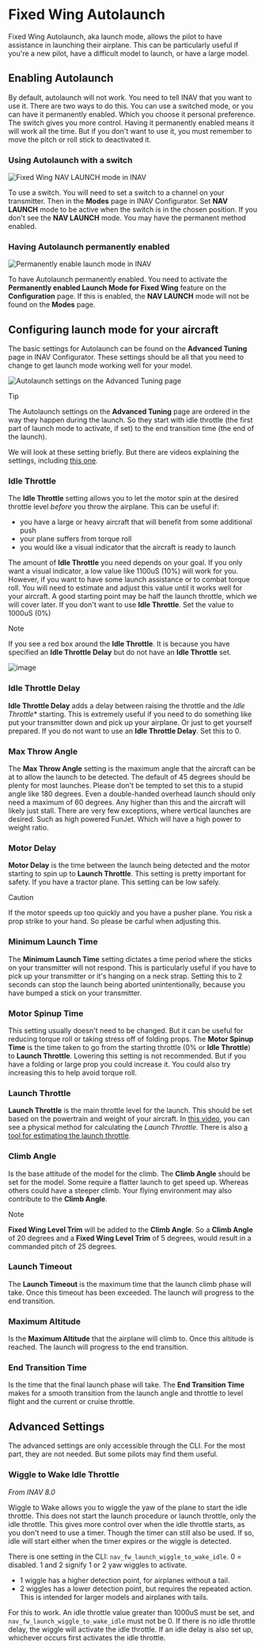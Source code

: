 # Fixed Wing Autolaunch

Fixed Wing Autolaunch, aka launch mode, allows the pilot to have assistance in launching their airplane. This can be particularly useful if you're a new pilot, have a difficult model to launch, or have a large model.

## Enabling Autolaunch

By default, autolaunch will not work. You need to tell INAV that you want to use it. There are two ways to do this. You can use a switched mode, or you can have it permanently enabled. Which you choose it personal preference. The switch gives you more control. Having it permanently enabled means it will work all the time. But if you don't want to use it, you must remember to move the pitch or roll stick to deactivated it.

### Using Autolaunch with a switch

![Fixed Wing NAV LAUNCH mode in INAV](https://github.com/iNavFlight/inav/assets/17590174/20901922-bee3-4707-8e99-58aa4a97b9a1)

To use a switch. You will need to set a switch to a channel on your transmitter. Then in the **Modes** page in INAV Configurator. Set **NAV LAUNCH** mode to be active when the switch is in the chosen position. If you don't see the **NAV LAUNCH** mode. You may have the permanent method enabled.

### Having Autolaunch permanently enabled

![Permanently enable launch mode in INAV](https://github.com/iNavFlight/inav/assets/17590174/1d39a728-482d-49c8-8fd4-22c9c7bfb63a)

To have Autolaunch permanently enabled. You need to activate the **Permanently enabled Launch Mode for Fixed Wing** feature on the **Configuration** page. If this is enabled, the **NAV LAUNCH** mode will not be found on the **Modes** page.

## Configuring launch mode for your aircraft

The basic settings for Autolaunch can be found on the **Advanced Tuning** page in INAV Configurator. These settings should be all that you need to change to get launch mode working well for your model.

![Autolaunch settings on the Advanced Tuning page](https://github.com/iNavFlight/inav/assets/17590174/9eb0e978-0be8-4b16-b47f-ff6920932e81)

> [!TIP]
> The Autolaunch settings on the **Advanced Tuning** page are ordered in the way they happen during the launch. So they start with idle throttle (the first part of launch mode to activate, if set) to the end transition time (the end of the launch). 

We will look at these setting briefly. But there are videos explaining the settings, including <a href="https://youtu.be/rj_RSrXqib8" target="_blank">this one</a>. 

### Idle Throttle
The **Idle Throttle** setting allows you to let the motor spin at the desired throttle level _before_ you throw the airplane. This can be useful if: 
* you have a large or heavy aircraft that will benefit from some additional push
* your plane suffers from torque roll
* you would like a visual indicator that the aircraft is ready to launch

The amount of **Idle Throttle** you need depends on your goal. If you only want a visual indicator, a low value like 1100uS (10%) will work for you. However, if you want to have some launch assistance or to combat torque roll. You will need to estimate and adjust this value until it works well for your aircraft. A good starting point may be half the launch throttle, which we will cover later. If you don't want to use **Idle Throttle**. Set the value to 1000uS (0%)

> [!NOTE]
> If you see a red box around the **Idle Throttle**. It is because you have specified an **Idle Throttle Delay** but do not have an **Idle Throttle** set.
> 
> ![image](https://github.com/iNavFlight/inav/assets/17590174/0a7daf0a-acb7-4d7d-a7da-a42af59307c2)

### Idle Throttle Delay
**Idle Throttle Delay** adds a delay between raising the throttle and the *Idle Throttle** starting. This is extremely useful if you need to do something like put your transmitter down and pick up your airplane. Or just to get yourself prepared. If you do not want to use an **Idle Throttle Delay**. Set this to 0.

### Max Throw Angle
The **Max Throw Angle** setting is the maximum angle that the aircraft can be at to allow the launch to be detected. The default of 45 degrees should be plenty for most launches. Please don't be tempted to set this to a stupid angle like 180 degrees. Even a double-handed overhead launch should only need a maximum of 60 degrees. Any higher than this and the aircraft will likely just stall. There are very few exceptions, where vertical launches are desired. Such as high powered FunJet. Which will have a high power to weight ratio.

### Motor Delay
**Motor Delay** is the time between the launch being detected and the motor starting to spin up to **Launch Throttle**. This setting is pretty important for safety. If you have a tractor plane. This setting can be low safely.

> [!CAUTION]
> If the motor speeds up too quickly and you have a pusher plane. You risk a prop strike to your hand. So please be carful when adjusting this.

### Minimum Launch Time
The **Minimum Launch Time** setting dictates a time period where the sticks on your transmitter will not respond. This is particularly useful if you have to pick up your transmitter or it's hanging on a neck strap. Setting this to 2 seconds can stop the launch being aborted unintentionally, because you have bumped a stick on your transmitter.

### Motor Spinup Time
This setting usually doesn't need to be changed. But it can be useful for reducing torque roll or taking stress off of folding props. The **Motor Spinup Time** is the time taken to go from the starting throttle (0% or **Idle Throttle**) to **Launch Throttle**. Lowering this setting is not recommended. But if you have a folding or large prop you could increase it. You could also try increasing this to help avoid torque roll.

### Launch Throttle
**Launch Throttle** is the main throttle level for the launch. This should be set based on the powertrain and weight of your aircraft. In <a href="https://youtu.be/rj_RSrXqib8" target="_blank">this video</a>, you can see a physical method for calculating the *Launch Throttle*. There is also [a tool for estimating the launch throttle](https://www.mrd-rc.com/tutorials-tools-and-testing/useful-tools/inav-auto-launch-throttle-estimator/).

### Climb Angle
Is the base attitude of the model for the climb. The **Climb Angle** should be set for the model. Some require a flatter launch to get speed up. Whereas others could have a steeper climb. Your flying environment may also contribute to the **Climb Angle**.

> [!NOTE]
> **Fixed Wing Level Trim** will be added to the **Climb Angle**. So a **Climb Angle** of 20 degrees and a **Fixed Wing Level Trim** of 5 degrees, would result in a commanded pitch of 25 degrees.

### Launch Timeout
The **Launch Timeout** is the maximum time that the launch climb phase  will take. Once this timeout has been exceeded. The launch will progress to the end transition.

### Maximum Altitude
Is the **Maximum Altitude** that the airplane will climb to. Once this altitude is reached. The launch will progress to the end transition.

### End Transition Time
Is the time that the final launch phase will take. The **End Transition Time** makes for a smooth transition from the launch angle and throttle to level flight and the current or cruise throttle.

## Advanced Settings
The advanced settings are only accessible through the CLI. For the most part, they are not needed. But some pilots may find them useful.

### Wiggle to Wake Idle Throttle
_From INAV 8.0_

Wiggle to Wake allows you to wiggle the yaw of the plane to start the idle throttle. This does not start the launch procedure or launch throttle, only the idle throttle. This gives more control over when the idle throttle starts, as you don't need to use a timer. Though the timer can still also be used. If so, idle will start either when the timer expires or the wiggle is detected.

There is one setting in the CLI: `nav_fw_launch_wiggle_to_wake_idle`. 0 = disabled. 1 and 2 signify 1 or 2 yaw wiggles to activate. 
* 1 wiggle has a higher detection point, for airplanes without a tail. 
* 2 wiggles has a lower detection point, but requires the repeated action. This is intended for larger models and airplanes with tails.

For this to work. An idle throttle value greater than 1000uS must be set, and `nav_fw_launch_wiggle_to_wake_idle` must not be 0. If there is no idle throttle delay, the wiggle will activate the idle throttle. If an idle delay is also set up, whichever occurs first activates the idle throttle.